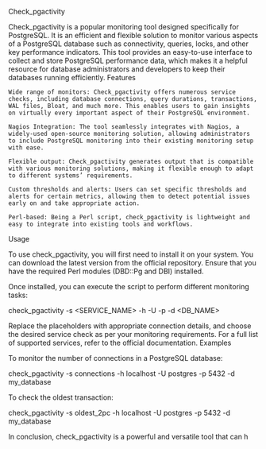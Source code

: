 Check_pgactivity

Check_pgactivity is a popular monitoring tool designed specifically for PostgreSQL. It is an efficient and flexible solution to monitor various aspects of a PostgreSQL database such as connectivity, queries, locks, and other key performance indicators. This tool provides an easy-to-use interface to collect and store PostgreSQL performance data, which makes it a helpful resource for database administrators and developers to keep their databases running efficiently.
Features

    Wide range of monitors: Check_pgactivity offers numerous service checks, including database connections, query durations, transactions, WAL files, Bloat, and much more. This enables users to gain insights on virtually every important aspect of their PostgreSQL environment.

    Nagios Integration: The tool seamlessly integrates with Nagios, a widely-used open-source monitoring solution, allowing administrators to include PostgreSQL monitoring into their existing monitoring setup with ease.

    Flexible output: Check_pgactivity generates output that is compatible with various monitoring solutions, making it flexible enough to adapt to different systems’ requirements.

    Custom thresholds and alerts: Users can set specific thresholds and alerts for certain metrics, allowing them to detect potential issues early on and take appropriate action.

    Perl-based: Being a Perl script, check_pgactivity is lightweight and easy to integrate into existing tools and workflows.

Usage

To use check_pgactivity, you will first need to install it on your system. You can download the latest version from the official repository. Ensure that you have the required Perl modules (DBD::Pg and DBI) installed.

Once installed, you can execute the script to perform different monitoring tasks:

check_pgactivity -s <SERVICE_NAME> -h <HOSTNAME> -U <USERNAME> -p <PORT> -d <DB_NAME>

Replace the placeholders with appropriate connection details, and choose the desired service check as per your monitoring requirements. For a full list of supported services, refer to the official documentation.
Examples

To monitor the number of connections in a PostgreSQL database:

check_pgactivity -s connections -h localhost -U postgres -p 5432 -d my_database

To check the oldest transaction:

check_pgactivity -s oldest_2pc -h localhost -U postgres -p 5432 -d my_database

In conclusion, check_pgactivity is a powerful and versatile tool that can h